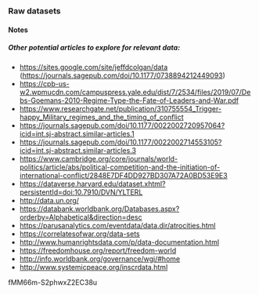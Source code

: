 ### Raw datasets


#### Notes

##### Other potential articles to explore for relevant data:
- https://sites.google.com/site/jeffdcolgan/data (https://journals.sagepub.com/doi/10.1177/0738894212449093)
- https://cpb-us-w2.wpmucdn.com/campuspress.yale.edu/dist/7/2534/files/2019/07/Debs-Goemans-2010-Regime-Type-the-Fate-of-Leaders-and-War.pdf
- https://www.researchgate.net/publication/310755554_Trigger-happy_Military_regimes_and_the_timing_of_conflict
- https://journals.sagepub.com/doi/10.1177/0022002720957064?icid=int.sj-abstract.similar-articles.1
- https://journals.sagepub.com/doi/10.1177/0022002714553105?icid=int.sj-abstract.similar-articles.3
- https://www.cambridge.org/core/journals/world-politics/article/abs/political-competition-and-the-initiation-of-international-conflict/2848E7DF4DD927BD307A72A0BD53E9E3
- https://dataverse.harvard.edu/dataset.xhtml?persistentId=doi:10.7910/DVN/YLTERL
- http://data.un.org/
- https://databank.worldbank.org/Databases.aspx?orderby=Alphabetical&direction=desc
- https://parusanalytics.com/eventdata/data.dir/atrocities.html
- https://correlatesofwar.org/data-sets
- http://www.humanrightsdata.com/p/data-documentation.html
- https://freedomhouse.org/report/freedom-world
- http://info.worldbank.org/governance/wgi/#home
- http://www.systemicpeace.org/inscrdata.html



fMM66m-S2phwxZ2EC38u
